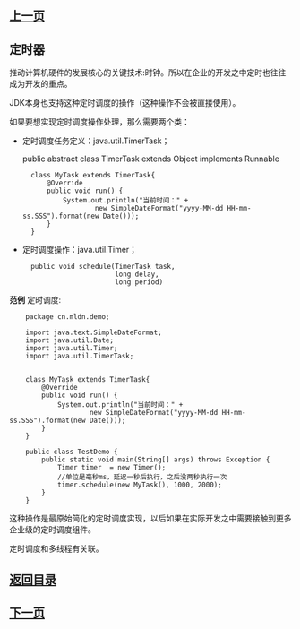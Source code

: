## [上一页](course59)
## 定时器

推动计算机硬件的发展核心的关键技术:时钟。所以在企业的开发之中定时也往往成为开发的重点。

JDK本身也支持这种定时调度的操作（这种操作不会被直接使用）。

如果要想实现定时调度操作处理，那么需要两个类：

- 定时调度任务定义：java.util.TimerTask；

	public abstract class TimerTask
	extends Object
	implements Runnable

		class MyTask extends TimerTask{
			@Override
			public void run() {
				System.out.println("当前时间：" +
						new SimpleDateFormat("yyyy-MM-dd HH-mm-ss.SSS").format(new Date()));
			}
		}


- 定时调度操作：java.util.Timer；

		public void schedule(TimerTask task,
		                     long delay,
		                     long period)

**范例** 定时调度:

		package cn.mldn.demo;
		
		import java.text.SimpleDateFormat;
		import java.util.Date;
		import java.util.Timer;
		import java.util.TimerTask;
		
		
		class MyTask extends TimerTask{
			@Override
			public void run() {
				System.out.println("当前时间：" +
						new SimpleDateFormat("yyyy-MM-dd HH-mm-ss.SSS").format(new Date()));
			}
		}
		
		public class TestDemo {
			public static void main(String[] args) throws Exception {
				Timer timer  = new Timer();
				//单位是毫秒ms，延迟一秒后执行，之后没两秒执行一次
				timer.schedule(new MyTask(), 1000, 2000);
			}
		}

这种操作是最原始简化的定时调度实现，以后如果在实际开发之中需要接触到更多企业级的定时调度组件。

定时调度和多线程有关联。


## [返回目录](https://wuchengcheng110120.github.io/aliyunjava3/list)
## [下一页](course61)
